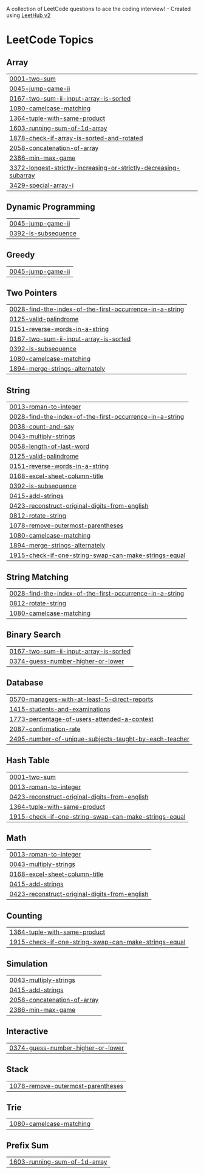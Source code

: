 A collection of LeetCode questions to ace the coding interview! - Created using [LeetHub v2](https://github.com/arunbhardwaj/LeetHub-2.0)
<!---LeetCode Topics Start-->
# LeetCode Topics
## Array
|  |
| ------- |
| [0001-two-sum](https://github.com/omarsalem33/problems-of-Leetcode/tree/master/0001-two-sum) |
| [0045-jump-game-ii](https://github.com/omarsalem33/problems-of-Leetcode/tree/master/0045-jump-game-ii) |
| [0167-two-sum-ii-input-array-is-sorted](https://github.com/omarsalem33/problems-of-Leetcode/tree/master/0167-two-sum-ii-input-array-is-sorted) |
| [1080-camelcase-matching](https://github.com/omarsalem33/problems-of-Leetcode/tree/master/1080-camelcase-matching) |
| [1364-tuple-with-same-product](https://github.com/omarsalem33/problems-of-Leetcode/tree/master/1364-tuple-with-same-product) |
| [1603-running-sum-of-1d-array](https://github.com/omarsalem33/problems-of-Leetcode/tree/master/1603-running-sum-of-1d-array) |
| [1878-check-if-array-is-sorted-and-rotated](https://github.com/omarsalem33/problems-of-Leetcode/tree/master/1878-check-if-array-is-sorted-and-rotated) |
| [2058-concatenation-of-array](https://github.com/omarsalem33/problems-of-Leetcode/tree/master/2058-concatenation-of-array) |
| [2386-min-max-game](https://github.com/omarsalem33/problems-of-Leetcode/tree/master/2386-min-max-game) |
| [3372-longest-strictly-increasing-or-strictly-decreasing-subarray](https://github.com/omarsalem33/problems-of-Leetcode/tree/master/3372-longest-strictly-increasing-or-strictly-decreasing-subarray) |
| [3429-special-array-i](https://github.com/omarsalem33/problems-of-Leetcode/tree/master/3429-special-array-i) |
## Dynamic Programming
|  |
| ------- |
| [0045-jump-game-ii](https://github.com/omarsalem33/problems-of-Leetcode/tree/master/0045-jump-game-ii) |
| [0392-is-subsequence](https://github.com/omarsalem33/problems-of-Leetcode/tree/master/0392-is-subsequence) |
## Greedy
|  |
| ------- |
| [0045-jump-game-ii](https://github.com/omarsalem33/problems-of-Leetcode/tree/master/0045-jump-game-ii) |
## Two Pointers
|  |
| ------- |
| [0028-find-the-index-of-the-first-occurrence-in-a-string](https://github.com/omarsalem33/problems-of-Leetcode/tree/master/0028-find-the-index-of-the-first-occurrence-in-a-string) |
| [0125-valid-palindrome](https://github.com/omarsalem33/problems-of-Leetcode/tree/master/0125-valid-palindrome) |
| [0151-reverse-words-in-a-string](https://github.com/omarsalem33/problems-of-Leetcode/tree/master/0151-reverse-words-in-a-string) |
| [0167-two-sum-ii-input-array-is-sorted](https://github.com/omarsalem33/problems-of-Leetcode/tree/master/0167-two-sum-ii-input-array-is-sorted) |
| [0392-is-subsequence](https://github.com/omarsalem33/problems-of-Leetcode/tree/master/0392-is-subsequence) |
| [1080-camelcase-matching](https://github.com/omarsalem33/problems-of-Leetcode/tree/master/1080-camelcase-matching) |
| [1894-merge-strings-alternately](https://github.com/omarsalem33/problems-of-Leetcode/tree/master/1894-merge-strings-alternately) |
## String
|  |
| ------- |
| [0013-roman-to-integer](https://github.com/omarsalem33/problems-of-Leetcode/tree/master/0013-roman-to-integer) |
| [0028-find-the-index-of-the-first-occurrence-in-a-string](https://github.com/omarsalem33/problems-of-Leetcode/tree/master/0028-find-the-index-of-the-first-occurrence-in-a-string) |
| [0038-count-and-say](https://github.com/omarsalem33/problems-of-Leetcode/tree/master/0038-count-and-say) |
| [0043-multiply-strings](https://github.com/omarsalem33/problems-of-Leetcode/tree/master/0043-multiply-strings) |
| [0058-length-of-last-word](https://github.com/omarsalem33/problems-of-Leetcode/tree/master/0058-length-of-last-word) |
| [0125-valid-palindrome](https://github.com/omarsalem33/problems-of-Leetcode/tree/master/0125-valid-palindrome) |
| [0151-reverse-words-in-a-string](https://github.com/omarsalem33/problems-of-Leetcode/tree/master/0151-reverse-words-in-a-string) |
| [0168-excel-sheet-column-title](https://github.com/omarsalem33/problems-of-Leetcode/tree/master/0168-excel-sheet-column-title) |
| [0392-is-subsequence](https://github.com/omarsalem33/problems-of-Leetcode/tree/master/0392-is-subsequence) |
| [0415-add-strings](https://github.com/omarsalem33/problems-of-Leetcode/tree/master/0415-add-strings) |
| [0423-reconstruct-original-digits-from-english](https://github.com/omarsalem33/problems-of-Leetcode/tree/master/0423-reconstruct-original-digits-from-english) |
| [0812-rotate-string](https://github.com/omarsalem33/problems-of-Leetcode/tree/master/0812-rotate-string) |
| [1078-remove-outermost-parentheses](https://github.com/omarsalem33/problems-of-Leetcode/tree/master/1078-remove-outermost-parentheses) |
| [1080-camelcase-matching](https://github.com/omarsalem33/problems-of-Leetcode/tree/master/1080-camelcase-matching) |
| [1894-merge-strings-alternately](https://github.com/omarsalem33/problems-of-Leetcode/tree/master/1894-merge-strings-alternately) |
| [1915-check-if-one-string-swap-can-make-strings-equal](https://github.com/omarsalem33/problems-of-Leetcode/tree/master/1915-check-if-one-string-swap-can-make-strings-equal) |
## String Matching
|  |
| ------- |
| [0028-find-the-index-of-the-first-occurrence-in-a-string](https://github.com/omarsalem33/problems-of-Leetcode/tree/master/0028-find-the-index-of-the-first-occurrence-in-a-string) |
| [0812-rotate-string](https://github.com/omarsalem33/problems-of-Leetcode/tree/master/0812-rotate-string) |
| [1080-camelcase-matching](https://github.com/omarsalem33/problems-of-Leetcode/tree/master/1080-camelcase-matching) |
## Binary Search
|  |
| ------- |
| [0167-two-sum-ii-input-array-is-sorted](https://github.com/omarsalem33/problems-of-Leetcode/tree/master/0167-two-sum-ii-input-array-is-sorted) |
| [0374-guess-number-higher-or-lower](https://github.com/omarsalem33/problems-of-Leetcode/tree/master/0374-guess-number-higher-or-lower) |
## Database
|  |
| ------- |
| [0570-managers-with-at-least-5-direct-reports](https://github.com/omarsalem33/problems-of-Leetcode/tree/master/0570-managers-with-at-least-5-direct-reports) |
| [1415-students-and-examinations](https://github.com/omarsalem33/problems-of-Leetcode/tree/master/1415-students-and-examinations) |
| [1773-percentage-of-users-attended-a-contest](https://github.com/omarsalem33/problems-of-Leetcode/tree/master/1773-percentage-of-users-attended-a-contest) |
| [2087-confirmation-rate](https://github.com/omarsalem33/problems-of-Leetcode/tree/master/2087-confirmation-rate) |
| [2495-number-of-unique-subjects-taught-by-each-teacher](https://github.com/omarsalem33/problems-of-Leetcode/tree/master/2495-number-of-unique-subjects-taught-by-each-teacher) |
## Hash Table
|  |
| ------- |
| [0001-two-sum](https://github.com/omarsalem33/problems-of-Leetcode/tree/master/0001-two-sum) |
| [0013-roman-to-integer](https://github.com/omarsalem33/problems-of-Leetcode/tree/master/0013-roman-to-integer) |
| [0423-reconstruct-original-digits-from-english](https://github.com/omarsalem33/problems-of-Leetcode/tree/master/0423-reconstruct-original-digits-from-english) |
| [1364-tuple-with-same-product](https://github.com/omarsalem33/problems-of-Leetcode/tree/master/1364-tuple-with-same-product) |
| [1915-check-if-one-string-swap-can-make-strings-equal](https://github.com/omarsalem33/problems-of-Leetcode/tree/master/1915-check-if-one-string-swap-can-make-strings-equal) |
## Math
|  |
| ------- |
| [0013-roman-to-integer](https://github.com/omarsalem33/problems-of-Leetcode/tree/master/0013-roman-to-integer) |
| [0043-multiply-strings](https://github.com/omarsalem33/problems-of-Leetcode/tree/master/0043-multiply-strings) |
| [0168-excel-sheet-column-title](https://github.com/omarsalem33/problems-of-Leetcode/tree/master/0168-excel-sheet-column-title) |
| [0415-add-strings](https://github.com/omarsalem33/problems-of-Leetcode/tree/master/0415-add-strings) |
| [0423-reconstruct-original-digits-from-english](https://github.com/omarsalem33/problems-of-Leetcode/tree/master/0423-reconstruct-original-digits-from-english) |
## Counting
|  |
| ------- |
| [1364-tuple-with-same-product](https://github.com/omarsalem33/problems-of-Leetcode/tree/master/1364-tuple-with-same-product) |
| [1915-check-if-one-string-swap-can-make-strings-equal](https://github.com/omarsalem33/problems-of-Leetcode/tree/master/1915-check-if-one-string-swap-can-make-strings-equal) |
## Simulation
|  |
| ------- |
| [0043-multiply-strings](https://github.com/omarsalem33/problems-of-Leetcode/tree/master/0043-multiply-strings) |
| [0415-add-strings](https://github.com/omarsalem33/problems-of-Leetcode/tree/master/0415-add-strings) |
| [2058-concatenation-of-array](https://github.com/omarsalem33/problems-of-Leetcode/tree/master/2058-concatenation-of-array) |
| [2386-min-max-game](https://github.com/omarsalem33/problems-of-Leetcode/tree/master/2386-min-max-game) |
## Interactive
|  |
| ------- |
| [0374-guess-number-higher-or-lower](https://github.com/omarsalem33/problems-of-Leetcode/tree/master/0374-guess-number-higher-or-lower) |
## Stack
|  |
| ------- |
| [1078-remove-outermost-parentheses](https://github.com/omarsalem33/problems-of-Leetcode/tree/master/1078-remove-outermost-parentheses) |
## Trie
|  |
| ------- |
| [1080-camelcase-matching](https://github.com/omarsalem33/problems-of-Leetcode/tree/master/1080-camelcase-matching) |
## Prefix Sum
|  |
| ------- |
| [1603-running-sum-of-1d-array](https://github.com/omarsalem33/problems-of-Leetcode/tree/master/1603-running-sum-of-1d-array) |
<!---LeetCode Topics End-->